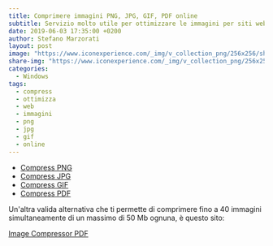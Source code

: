 ```yaml
---
title: Comprimere immagini PNG, JPG, GIF, PDF online
subtitle: Servizio molto utile per ottimizzare le immagini per siti web
date: 2019-06-03 17:35:00 +0200
author: Stefano Marzorati
layout: post
image: "https://www.iconexperience.com/_img/v_collection_png/256x256/shadow/compress.png"
share-img: "https://www.iconexperience.com/_img/v_collection_png/256x256/shadow/compress.png"
categories:
  - Windows
tags:
  - compress
  - ottimizza
  - web
  - immagini
  - png
  - jpg
  - gif
  - online
---
```

 - <a href="http://compresspng.com/it/" target="_blank">Compress PNG</a>   
 - <a href="http://compressjpeg.com/it/" target="_blank">Compress JPG</a>   
 - <a href="http://gifcompressor.com/" target="_blank">Compress GIF</a>   
 - <a href="http://shrinkpdf.com/it/" target="_blank">Compress PDF</a>   
 
 Un'altra valida alternativa che ti permette di comprimere fino a 40 immagini simultaneamente di un massimo di 50 Mb ognuna, è questo sito:   
 
<a href="https://www.websiteplanet.com/webtools/imagecompressor/" target="_blank">Image Compressor PDF</a>
 